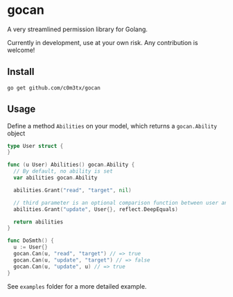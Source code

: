 # gocan

A very streamlined permission library for Golang.

Currently in development, use at your own risk. Any contribution is welcome!

## Install
```
go get github.com/c0m3tx/gocan
```

## Usage
Define a method `Abilities` on your model, which returns a `gocan.Ability` object

```go
type User struct {
}

func (u User) Abilities() gocan.Ability {
  // By default, no ability is set
  var abilities gocan.Ability

  abilities.Grant("read", "target", nil)

  // third parameter is an optional comparison function between user and target
  abilities.Grant("update", User{}, reflect.DeepEquals)

  return abilities
}

func DoSmth() {
  u := User{}
  gocan.Can(u, "read", "target") // => true
  gocan.Can(u, "update", "target") // => false
  gocan.Can(u, "update", u) // => true
}
```

See `examples` folder for a more detailed example.
